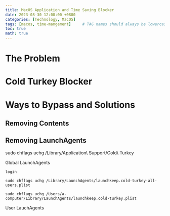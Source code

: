```yaml
---
title: MacOS Application and Time Saving Blocker 
date: 2023-08-30 12:00:00 +0800
categories: [Technology, MacOS]
tags: [macos, time-mangement]     # TAG names should always be lowercase
toc: true
math: true
---
```


# The Problem 

# Cold Turkey Blocker 

# Ways to Bypass and Solutions

## Removing Contents 
## Removing LaunchAgents

sudo chflags uchg /Library/Application\ Support/Cold\ Turkey

Global LaunchAgents 
```
login
```
```
sudo chflags uchg /Library/LaunchAgents/launchkeep.cold-turkey-all-users.plist
```
```
sudo chflags uchg /Users/a-computer/Library/LaunchAgents/launchkeep.cold-turkey.plist
```
User LauchAgents

